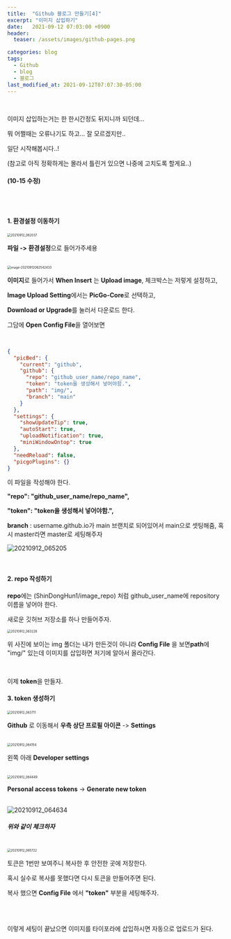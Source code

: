 ```yaml
---
title:  "Github 블로그 만들기[4]"
excerpt: "이미지 삽입하기"
date:   2021-09-12 07:03:00 +0900
header:
  teaser: /assets/images/github-pages.png

categories: blog
tags:
  - Github
  - blog
  - 블로그
last_modified_at: 2021-09-12T07:07:30-05:00
---
```


<br/>

이미지 삽입하는거는 한 한시간정도 뒤지니까 되던데...

뭐 어쩔때는 오류나기도 하고... 잘 모르겠지만..

일단 시작해봅시다..!

(참고로 아직 정확하게는 몰라서 틀린거 있으면 나중에 고치도록 할게요..)

#### (10-15 수정)

<br/>

<br/>

#### 1. 환경설정 이동하기



<img src="https://raw.githubusercontent.com/ShinDongHun1/image_repo/main/img/20210912_062037.png" alt="20210912_062037" style="zoom:50%;" />

**파일 -> 환경설정**으로 들어가주세용

<br/>

<img src="https://raw.githubusercontent.com/ShinDongHun1/image_repo/main/img/image-20210912062542433.png" alt="image-20210912062542433" style="zoom: 50%;" />

**이미지**로 들어가서 **When Insert** 는 **Upload image**, 체크박스는 저렇게 설정하고, 

**Image Upload Setting**에서는 **PicGo-Core**로 선택하고,

**Download or Upgrade**를 눌러서 다운로드 한다.

그담에 **Open Config File**을 열어보면

<br/>

```json
{
  "picBed": {
    "current": "github",
    "github": {
      "repo": "github_user_name/repo_name",
      "token": "token을 생성해서 넣어야함.",
      "path": "img/",
      "branch": "main"
    }
  },
  "settings": {
    "showUpdateTip": true,
    "autoStart": true,
    "uploadNotification": true,
    "miniWindowOntop": true
  },
  "needReload": false,
  "picgoPlugins": {}
}
```

이 파일을 작성해야 한다.

 **"repo": "github_user_name/repo_name",** 

**"token": "token을 생성해서 넣어야함.",** 

**branch** : username.github.io가 main 브랜치로 되어있어서 main으로 셋팅해줌, 혹시 master라면 master로 세팅해주자

![20210912_065205](https://raw.githubusercontent.com/ShinDongHun1/image_repo/main/img/20210912_065205.png)

<br/>

#### 2. repo 작성하기

**repo**에는 (ShinDongHun1/image_repo) 처럼 github_user_name에 repository 이름을 넣어야 한다.

새로운 깃허브 저장소를 하나 만들어주자.

<img src="https://raw.githubusercontent.com/ShinDongHun1/image_repo/main/img/20210912_063228.png" alt="20210912_063228" style="zoom: 50%;" />

위 사진에 보이는 img 폴더는 내가 만든것이 아니라 **Config File** 을 보면**path**에 "img/" 있는데 이미지를 삽입하면 저기에 알아서 올라간다.

<br/>

이제 **token**을 만들자.

#### 3. token 생성하기



<img src="https://raw.githubusercontent.com/ShinDongHun1/image_repo/main/img/20210912_063711.png" alt="20210912_063711" style="zoom: 50%;" />

<br/>

**Github** 로 이동해서 **우측 상단 프로필 아이콘** -> **Settings**

<br/>



<img src="https://raw.githubusercontent.com/ShinDongHun1/image_repo/main/img/20210912_064154.png" alt="20210912_064154" style="zoom: 50%;" />

왼쪽 아래 **Developer settings**

<br/>

<img src="https://raw.githubusercontent.com/ShinDongHun1/image_repo/main/img/20210912_064449.png" alt="20210912_064449" style="zoom: 50%;" />



**Personal access tokens** -> **Generate new token** 

<br/>

<img src="https://raw.githubusercontent.com/ShinDongHun1/image_repo/main/img/20210912_064634.png" alt="20210912_064634"  />

##### 위와 같이 체크하자

<br/>

<img src="https://raw.githubusercontent.com/ShinDongHun1/image_repo/main/img/20210912_065722.png" alt="20210912_065722" style="zoom:50%;" />

<br/>

토큰은 1번만 보여주니 복사한 후 안전한 곳에 저장한다.

혹시 실수로 복사를 못했다면 다시 토큰을 만들어주면 된다.

복사 했으면 **Config File** 에서 **"token"** 부분을 세팅해주자.

<br/>

<br/>

이렇게 세팅이 끝났으면 이미지를 타이포라에 삽입하시면 자동으로 업로드가 된다.

